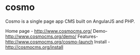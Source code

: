 cosmo
=====

Cosmo is a single page app CMS built on AngularJS and PHP.

Home page - http://www.cosmocms.org/
Demo- http://www.cosmocms.org/demo/
Features- http://www.cosmocms.org/cosmo-launch
Install - http://cosmocms.org/install
